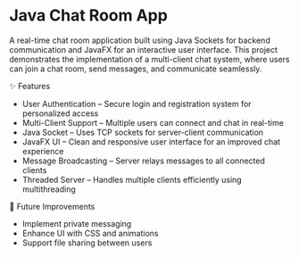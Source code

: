 # Java Chat Room App

A real-time chat room application built using Java Sockets for backend communication and JavaFX for an interactive user interface. This project demonstrates the implementation of a multi-client chat system, where users can join a chat room, send messages, and communicate seamlessly.

✨ Features
<ul>
  <li>User Authentication – Secure login and registration system for personalized access</li>
  <li>Multi-Client Support – Multiple users can connect and chat in real-time</li>
  <li>Java Socket – Uses TCP sockets for server-client communication</li>
  <li>JavaFX UI – Clean and responsive user interface for an improved chat experience</li>
  <li>Message Broadcasting – Server relays messages to all connected clients</li>
  <li>Threaded Server – Handles multiple clients efficiently using multithreading</li>
</ul>

📌 Future Improvements
<ul>
  <li>Implement private messaging</li>
  <li>Enhance UI with CSS and animations</li>
  <li>Support file sharing between users</li>
</ul>

